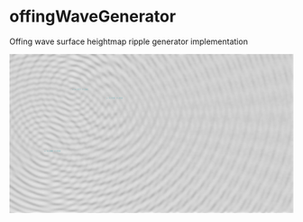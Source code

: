 offingWaveGenerator
======

Offing wave surface heightmap ripple generator implementation

![offingWaveGenerator][1]

[1]: https://raw.githubusercontent.com/jaakk/offing/master/offingWaveGenerator.png
